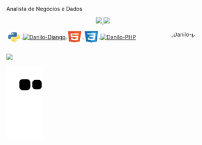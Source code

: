   Analista de Negócios e Dados
<div align="center">
  <a href="https://github.com/DaniloBenetati">
  <img height="170m" src="https://github-readme-stats.vercel.app/api?username=DaniloBenetati&show_icons=true&theme=dark&include_all_commits=true&count_private=true"/>
  <img height="170em" src="https://github-readme-stats.vercel.app/api/top-langs/?username=DaniloBenetati&layout=compact&langs_count=7&theme=dark"/>
</div>
<div style="display: inline_block"><br>
  <img align="center" alt="Danilo-Python" height="30" width="40" src="https://raw.githubusercontent.com/devicons/devicon/master/icons/python/python-original.svg">
  <img align="center" alt="Danilo-Django" height="50" width="50" src="https://cdn.jsdelivr.net/gh/devicons/devicon/icons/django/django-original.svg">
  <img align="center" alt="Danilo-HTML" height="30" width="40" src="https://raw.githubusercontent.com/devicons/devicon/master/icons/html5/html5-original.svg">
  <img align="center" alt="Danilo-CSS" height="30" width="40" src="https://raw.githubusercontent.com/devicons/devicon/master/icons/css3/css3-original.svg">
   <img align="center" alt="Danilo-PHP" height="50" width="60" src="https://cdn.jsdelivr.net/gh/devicons/devicon/icons/php/php-original.svg">



<img align="right" alt="Danilo-pic" height="110" style="border-radius:40px;" src="https://gcpofw.bn.files.1drv.com/y4mk9m7gQicVzHP1a9YuPI3arNYHbNlCP5AUey3D9FmDnKWpAftC7EHttblhdSDaPLIjGSJFnGvXASAxde0L_USc17YE0R37HZJC7jMdG1t0jXli8Y7IkpLWEsEuQDSXj5VCmPIWkI5WWHjFvbzvnnt5zQYGEAGW_R0s4e_CY2VLM0lg3GgG8rYD3fJ9WNLMkIDJOZGHKHWODlmlfz2dtqQRA/DBS%20-%20JPG.jpg?psid=1">
</div>
  
  ##
 
<div> 
  <a href="https://www.linkedin.com/in/danilobenetati/" target="_blank"><img src="https://img.shields.io/badge/-LinkedIn-%230077B5?style=for-the-badge&logo=linkedin&logoColor=white" target="_blank"></a> 
 
  ![Snake animation](https://github.com/rafaballerini/rafaballerini/blob/output/github-contribution-grid-snake.svg)
 
</div>

